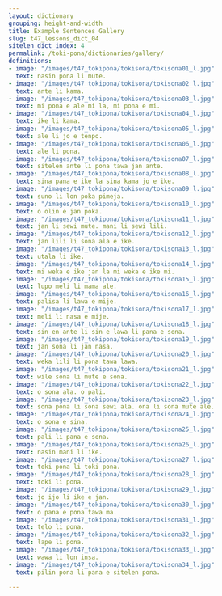 ```yaml
---
layout: dictionary
grouping: height-and-width
title: Example Sentences Gallery
slug: t47_lessons_dict_04
sitelen_dict_index: 4
permalink: /toki-pona/dictionaries/gallery/
definitions:
- image: "/images/t47_tokipona/tokisona/tokisona01_l.jpg"
  text: nasin pona li mute.
- image: "/images/t47_tokipona/tokisona/tokisona02_l.jpg"
  text: ante li kama.
- image: "/images/t47_tokipona/tokisona/tokisona03_l.jpg"
  text: mi pona e ale mi la, mi pona e mi.
- image: "/images/t47_tokipona/tokisona/tokisona04_l.jpg"
  text: ike li kama.
- image: "/images/t47_tokipona/tokisona/tokisona05_l.jpg"
  text: ale li jo e tenpo.
- image: "/images/t47_tokipona/tokisona/tokisona06_l.jpg"
  text: ale li pona.
- image: "/images/t47_tokipona/tokisona/tokisona07_l.jpg"
  text: sitelen ante li pona tawa jan ante.
- image: "/images/t47_tokipona/tokisona/tokisona08_l.jpg"
  text: sina pana e ike la sina kama jo e ike.
- image: "/images/t47_tokipona/tokisona/tokisona09_l.jpg"
  text: suno li lon poka pimeja.
- image: "/images/t47_tokipona/tokisona/tokisona10_l.jpg"
  text: o olin e jan poka.
- image: "/images/t47_tokipona/tokisona/tokisona11_l.jpg"
  text: jan li sewi mute. mani li sewi lili.
- image: "/images/t47_tokipona/tokisona/tokisona12_l.jpg"
  text: jan lili li sona ala e ike.
- image: "/images/t47_tokipona/tokisona/tokisona13_l.jpg"
  text: utala li ike.
- image: "/images/t47_tokipona/tokisona/tokisona14_l.jpg"
  text: mi weka e ike jan la mi weka e ike mi.
- image: "/images/t47_tokipona/tokisona/tokisona15_l.jpg"
  text: lupo meli li mama ale.
- image: "/images/t47_tokipona/tokisona/tokisona16_l.jpg"
  text: palisa li lawa e mije.
- image: "/images/t47_tokipona/tokisona/tokisona17_l.jpg"
  text: meli li nasa e mije.
- image: "/images/t47_tokipona/tokisona/tokisona18_l.jpg"
  text: sin en ante li sin e lawa li pana e sona.
- image: "/images/t47_tokipona/tokisona/tokisona19_l.jpg"
  text: jan sona li jan nasa.
- image: "/images/t47_tokipona/tokisona/tokisona20_l.jpg"
  text: weka lili li pona tawa lawa.
- image: "/images/t47_tokipona/tokisona/tokisona21_l.jpg"
  text: wile sona li mute e sona.
- image: "/images/t47_tokipona/tokisona/tokisona22_l.jpg"
  text: o sona ala. o pali.
- image: "/images/t47_tokipona/tokisona/tokisona23_l.jpg"
  text: sona pona li sona sewi ala. ona li sona mute ale.
- image: "/images/t47_tokipona/tokisona/tokisona24_l.jpg"
  text: o sona e sina.
- image: "/images/t47_tokipona/tokisona/tokisona25_l.jpg"
  text: pali li pana e sona.
- image: "/images/t47_tokipona/tokisona/tokisona26_l.jpg"
  text: nasin mani li ike.
- image: "/images/t47_tokipona/tokisona/tokisona27_l.jpg"
  text: toki pona li toki pona.
- image: "/images/t47_tokipona/tokisona/tokisona28_l.jpg"
  text: toki li pona.
- image: "/images/t47_tokipona/tokisona/tokisona29_l.jpg"
  text: jo ijo li ike e jan.
- image: "/images/t47_tokipona/tokisona/tokisona30_l.jpg"
  text: o pana e pona tawa ma.
- image: "/images/t47_tokipona/tokisona/tokisona31_l.jpg"
  text: telo li pona.
- image: "/images/t47_tokipona/tokisona/tokisona32_l.jpg"
  text: lape li pona.
- image: "/images/t47_tokipona/tokisona/tokisona33_l.jpg"
  text: wawa li lon insa.
- image: "/images/t47_tokipona/tokisona/tokisona34_l.jpg"
  text: pilin pona li pana e sitelen pona.

---
```

